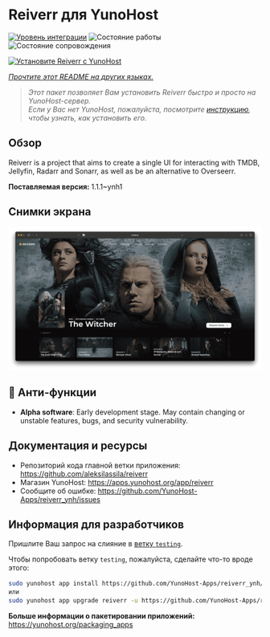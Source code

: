 <!--
Важно: этот README был автоматически сгенерирован <https://github.com/YunoHost/apps/tree/master/tools/readme_generator>
Он НЕ ДОЛЖЕН редактироваться вручную.
-->

# Reiverr для YunoHost

[![Уровень интеграции](https://dash.yunohost.org/integration/reiverr.svg)](https://ci-apps.yunohost.org/ci/apps/reiverr/) ![Состояние работы](https://ci-apps.yunohost.org/ci/badges/reiverr.status.svg) ![Состояние сопровождения](https://ci-apps.yunohost.org/ci/badges/reiverr.maintain.svg)

[![Установите Reiverr с YunoHost](https://install-app.yunohost.org/install-with-yunohost.svg)](https://install-app.yunohost.org/?app=reiverr)

*[Прочтите этот README на других языках.](./ALL_README.md)*

> *Этот пакет позволяет Вам установить Reiverr быстро и просто на YunoHost-сервер.*  
> *Если у Вас нет YunoHost, пожалуйста, посмотрите [инструкцию](https://yunohost.org/install), чтобы узнать, как установить его.*

## Обзор

Reiverr is a project that aims to create a single UI for interacting with TMDB, Jellyfin, Radarr and Sonarr, as well as be an alternative to Overseerr.

**Поставляемая версия:** 1.1.1~ynh1

## Снимки экрана

![Снимок экрана Reiverr](./doc/screenshots/screenshot.png)

## :red_circle: Анти-функции

- **Alpha software**: Early development stage. May contain changing or unstable features, bugs, and security vulnerability.

## Документация и ресурсы

- Репозиторий кода главной ветки приложения: <https://github.com/aleksilassila/reiverr>
- Магазин YunoHost: <https://apps.yunohost.org/app/reiverr>
- Сообщите об ошибке: <https://github.com/YunoHost-Apps/reiverr_ynh/issues>

## Информация для разработчиков

Пришлите Ваш запрос на слияние в [ветку `testing`](https://github.com/YunoHost-Apps/reiverr_ynh/tree/testing).

Чтобы попробовать ветку `testing`, пожалуйста, сделайте что-то вроде этого:

```bash
sudo yunohost app install https://github.com/YunoHost-Apps/reiverr_ynh/tree/testing --debug
или
sudo yunohost app upgrade reiverr -u https://github.com/YunoHost-Apps/reiverr_ynh/tree/testing --debug
```

**Больше информации о пакетировании приложений:** <https://yunohost.org/packaging_apps>
